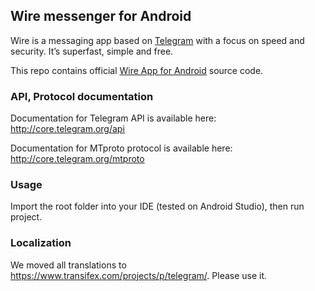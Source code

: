 ## Wire messenger for Android

Wire is a messaging app based on [Telegram](http://telegram.org) with a focus on speed and security. It’s superfast, simple and free.

This repo contains official [Wire App for Android](https://play.google.com/store/apps/details?id=us.pixeljuice.wire) source code.

### API, Protocol documentation

Documentation for Telegram API is available here: http://core.telegram.org/api

Documentation for MTproto protocol is available here: http://core.telegram.org/mtproto

### Usage

Import the root folder into your IDE (tested on Android Studio), then run project.

### Localization

We moved all translations to https://www.transifex.com/projects/p/telegram/. Please use it.
